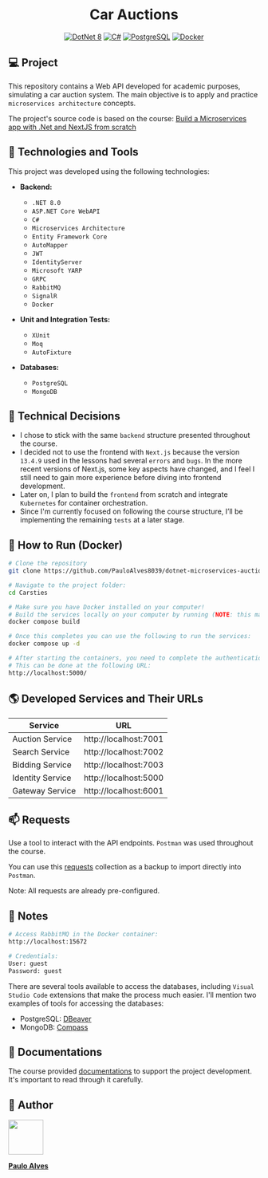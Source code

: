 <h1 align="center">Car Auctions</h1>

<p align="center">
  <a href="https://learn.microsoft.com/pt-br/dotnet/"><img alt="DotNet 8" src="https://img.shields.io/badge/.NET-5C2D91?logo=.net&logoColor=white&style=for-the-badge" /></a>
  <a href="https://learn.microsoft.com/pt-br/dotnet/csharp/programming-guide/"><img alt="C#" src="https://img.shields.io/badge/C%23-239120?logo=c-sharp&logoColor=white&style=for-the-badge" /></a>
  <a href="https://www.postgresql.org/"><img alt="PostgreSQL" src="https://img.shields.io/badge/postgres-%23316192.svg?style=for-the-badge&logo=postgresql&logoColor=white" /></a>
  <a href="https://www.docker.com/"><img alt="Docker" src="https://img.shields.io/badge/docker-%230db7ed.svg?style=for-the-badge&logo=docker&logoColor=white" /></a>
</p>

## 💻 Project

This repository contains a Web API developed for academic purposes, simulating a car auction system. The main objective is to apply and practice `microservices architecture` concepts. 

The project's source code is based on the course: [Build a Microservices app with .Net and NextJS from scratch](https://www.udemy.com/course/build-a-microservices-app-with-dotnet-and-nextjs-from-scratch/?couponCode=ST14MT150425G3) 

## 🚀 Technologies and Tools

This project was developed using the following technologies:

- **Backend:**  
  - `.NET 8.0`
  - `ASP.NET Core WebAPI`
  - `C#`
  - `Microservices Architecture`
  - `Entity Framework Core`
  - `AutoMapper`
  - `JWT`
  - `IdentityServer`
  - `Microsoft YARP`
  - `GRPC`
  - `RabbitMQ`
  - `SignalR`
  - `Docker`

- **Unit and Integration Tests:** 
  - `XUnit`
  - `Moq`
  - `AutoFixture`

- **Databases:** 
  - `PostgreSQL`
  - `MongoDB`

## 📌 Technical Decisions

- I chose to stick with the same `backend` structure presented throughout the course.
- I decided not to use the frontend with `Next.js` because the version `13.4.9` used in the lessons had several `errors` and `bugs`. In the more recent versions of Next.js, some key aspects have changed, and I feel I still need to gain more experience before diving into frontend development.
- Later on, I plan to build the `frontend` from scratch and integrate `Kubernetes` for container orchestration.
- Since I'm currently focused on following the course structure, I’ll be implementing the remaining `tests` at a later stage.

## 💾 How to Run (Docker)

```bash
# Clone the repository
git clone https://github.com/PauloAlves8039/dotnet-microservices-auctions.git

# Navigate to the project folder:
cd Carsties

# Make sure you have Docker installed on your computer!
# Build the services locally on your computer by running (NOTE: this may take several minutes to complete):
docker compose build

# Once this completes you can use the following to run the services:
docker compose up -d

# After starting the containers, you need to complete the authentication and authorization process before testing the requests.
# This can be done at the following URL:
http://localhost:5000/
```


## 🌎 Developed Services and Their URLs

| Service            | URL                      |
|--------------------|--------------------------|
| Auction Service    | http://localhost:7001    |
| Search Service     | http://localhost:7002    |
| Bidding Service    | http://localhost:7003    |
| Identity Service   | http://localhost:5000    |
| Gateway Service    | http://localhost:6001    |

## 📫 Requests

Use a tool to interact with the API endpoints. `Postman` was used throughout the course.

You can use this [requests](https://github.com/PauloAlves8039/dotnet-microservices-auctions/tree/master/Resources/Requests/Postman) collection as a backup to import directly into `Postman`.

Note: All requests are already pre-configured.

## 📘 Notes
```bash
# Access RabbitMQ in the Docker container:
http://localhost:15672

# Credentials:
User: guest
Password: guest 
```

There are several tools available to access the databases, including `Visual Studio Code` extensions that make the process much easier. I'll mention two examples of tools for accessing the databases:

- PostgreSQL: [DBeaver](https://dbeaver.io/download/)
- MongoDB: [Compass](https://www.mongodb.com/try/download/compass)

## 📗 Documentations

The course provided [documentations](https://github.com/PauloAlves8039/dotnet-microservices-auctions/tree/master/Resources/Documentations) to support the project development. It's important to read through it carefully.

## 👤 Author

<a href="https://github.com/PauloAlves8039">
  <img src="https://avatars.githubusercontent.com/u/57012714?v=4" width=70 />
</a>

**[Paulo Alves](https://github.com/PauloAlves8039)**
